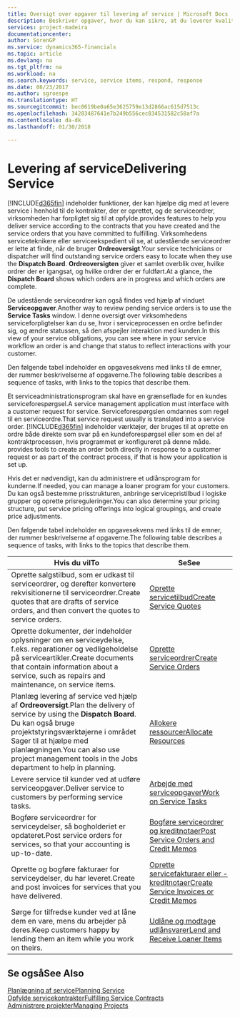 ```yaml
---
title: Oversigt over opgaver til levering af service | Microsoft Docs
description: Beskriver opgaver, hvor du kan sikre, at du leverer kvalitetsservice og leverer op til aftaler med kunderne.
services: project-madeira
documentationcenter: 
author: SorenGP
ms.service: dynamics365-financials
ms.topic: article
ms.devlang: na
ms.tgt_pltfrm: na
ms.workload: na
ms.search.keywords: service, service items, respond, response
ms.date: 08/23/2017
ms.author: sgroespe
ms.translationtype: HT
ms.sourcegitcommit: bec0619be0a65e3625759e13d2866ac615d7513c
ms.openlocfilehash: 34283487641e7b249b556cec834531582c58af7a
ms.contentlocale: da-dk
ms.lasthandoff: 01/30/2018

---
```

# <a name="delivering-service"></a><span data-ttu-id="3c352-103">Levering af service</span><span class="sxs-lookup"><span data-stu-id="3c352-103">Delivering Service</span></span>
[!INCLUDE[d365fin](includes/d365fin_md.md)] <span data-ttu-id="3c352-104"> indeholder funktioner, der kan hjælpe dig med at levere service i henhold til de kontrakter, der er oprettet, og de serviceordrer, virksomheden har forpligtet sig til at opfylde.</span><span class="sxs-lookup"><span data-stu-id="3c352-104">provides features to help you deliver service according to the contracts that you have created and the service orders that you have committed to fulfilling.</span></span> <span data-ttu-id="3c352-105">Virksomhedens serviceteknikere eller serviceekspedient vil se, at udestående serviceordrer er lette at finde, når de bruger **Ordreoversigt**.</span><span class="sxs-lookup"><span data-stu-id="3c352-105">Your service technicians or dispatcher will find outstanding service orders easy to locate when they use the **Dispatch Board**.</span></span> <span data-ttu-id="3c352-106">**Ordreoversigten** giver et samlet overblik over, hvilke ordrer der er igangsat, og hvilke ordrer der er fuldført.</span><span class="sxs-lookup"><span data-stu-id="3c352-106">At a glance, the **Dispatch Board** shows which orders are in progress and which orders are complete.</span></span>  
  
<span data-ttu-id="3c352-107">De udestående serviceordrer kan også findes ved hjælp af vinduet **Serviceopgaver**.</span><span class="sxs-lookup"><span data-stu-id="3c352-107">Another way to review pending service orders is to use the **Service Tasks** window.</span></span> <span data-ttu-id="3c352-108">I denne oversigt over virksomhedens serviceforpligtelser kan du se, hvor i serviceprocessen en ordre befinder sig, og ændre statussen, så den afspejler interaktion med kunden.</span><span class="sxs-lookup"><span data-stu-id="3c352-108">In this view of your service obligations, you can see where in your service workflow an order is and change that status to reflect interactions with your customer.</span></span>  
  
<span data-ttu-id="3c352-109">Den følgende tabel indeholder en opgavesekvens med links til de emner, der rummer beskrivelserne af opgaverne.</span><span class="sxs-lookup"><span data-stu-id="3c352-109">The following table describes a sequence of tasks, with links to the topics that describe them.</span></span>   

<span data-ttu-id="3c352-110">Et serviceadministrationsprogram skal have en grænseflade for en kundes serviceforespørgsel.</span><span class="sxs-lookup"><span data-stu-id="3c352-110">A service management application must interface with a customer request for service.</span></span> <span data-ttu-id="3c352-111">Serviceforespørgslen omdannes som regel til en serviceordre.</span><span class="sxs-lookup"><span data-stu-id="3c352-111">That service request usually is translated into a service order.</span></span> [!INCLUDE[d365fin](includes/d365fin_md.md)]<span data-ttu-id="3c352-112"> indeholder værktøjer, der bruges til at oprette en ordre både direkte som svar på en kundeforespørgsel eller som en del af kontraktprocessen, hvis programmet er konfigureret på denne måde.</span><span class="sxs-lookup"><span data-stu-id="3c352-112"> provides tools to create an order both directly in response to a customer request or as part of the contract process, if that is how your application is set up.</span></span>  
  
<span data-ttu-id="3c352-113">Hvis det er nødvendigt, kan du administrere et udlånsprogram for kunderne.</span><span class="sxs-lookup"><span data-stu-id="3c352-113">If needed, you can manage a loaner program for your customers.</span></span> <span data-ttu-id="3c352-114">Du kan også bestemme prisstrukturen, anbringe servicepristilbud i logiske grupper og oprette prisreguleringer.</span><span class="sxs-lookup"><span data-stu-id="3c352-114">You can also determine your pricing structure, put service pricing offerings into logical groupings, and create price adjustments.</span></span>  
  
<span data-ttu-id="3c352-115">Den følgende tabel indeholder en opgavesekvens med links til de emner, der rummer beskrivelserne af opgaverne.</span><span class="sxs-lookup"><span data-stu-id="3c352-115">The following table describes a sequence of tasks, with links to the topics that describe them.</span></span>   
  
|<span data-ttu-id="3c352-116">**Hvis du vil**</span><span class="sxs-lookup"><span data-stu-id="3c352-116">**To**</span></span>|<span data-ttu-id="3c352-117">**Se**</span><span class="sxs-lookup"><span data-stu-id="3c352-117">**See**</span></span>|  
|------------|-------------|  
|<span data-ttu-id="3c352-118">Oprette salgstilbud, som er udkast til serviceordrer, og derefter konvertere rekvisitionerne til serviceordrer.</span><span class="sxs-lookup"><span data-stu-id="3c352-118">Create quotes that are drafts of service orders, and then convert the quotes to service orders.</span></span>|[<span data-ttu-id="3c352-119">Oprette servicetilbud</span><span class="sxs-lookup"><span data-stu-id="3c352-119">Create Service Quotes</span></span>](service-how-to-create-service-quotes.md)|
|<span data-ttu-id="3c352-120">Oprette dokumenter, der indeholder oplysninger om en serviceydelse, f.eks. reparationer og vedligeholdelse på serviceartikler.</span><span class="sxs-lookup"><span data-stu-id="3c352-120">Create documents that contain information about a service, such as repairs and maintenance, on service items.</span></span>|[<span data-ttu-id="3c352-121">Oprette serviceordrer</span><span class="sxs-lookup"><span data-stu-id="3c352-121">Create Service Orders</span></span>](service-how-to-create-service-orders.md)|
|<span data-ttu-id="3c352-122">Planlæg levering af service ved hjælp af **Ordreoversigt**.</span><span class="sxs-lookup"><span data-stu-id="3c352-122">Plan the delivery of service by using the **Dispatch Board**.</span></span> <span data-ttu-id="3c352-123">Du kan også bruge projektstyringsværktøjerne i området Sager til at hjælpe med planlægningen.</span><span class="sxs-lookup"><span data-stu-id="3c352-123">You can also use project management tools in the Jobs department to help in planning.</span></span>|[<span data-ttu-id="3c352-124">Allokere ressourcer</span><span class="sxs-lookup"><span data-stu-id="3c352-124">Allocate Resources</span></span>](service-how-to-allocate-resources.md)|  
|<span data-ttu-id="3c352-125">Levere service til kunder ved at udføre serviceopgaver.</span><span class="sxs-lookup"><span data-stu-id="3c352-125">Deliver service to customers by performing service tasks.</span></span>|[<span data-ttu-id="3c352-126">Arbejde med serviceopgaver</span><span class="sxs-lookup"><span data-stu-id="3c352-126">Work on Service Tasks</span></span>](service-how-to-work-on-service-tasks.md)|  
|<span data-ttu-id="3c352-127">Bogføre serviceordrer for serviceydelser, så bogholderiet er opdateret.</span><span class="sxs-lookup"><span data-stu-id="3c352-127">Post service orders for services, so that your accounting is up-to-date.</span></span>|[<span data-ttu-id="3c352-128">Bogføre serviceordrer og kreditnotaer</span><span class="sxs-lookup"><span data-stu-id="3c352-128">Post Service Orders and Credit Memos</span></span>](service-how-to-post-service-orders.md)|  
|<span data-ttu-id="3c352-129">Oprette og bogføre fakturaer for serviceydelser, du har leveret.</span><span class="sxs-lookup"><span data-stu-id="3c352-129">Create and post invoices for services that you have delivered.</span></span>|[<span data-ttu-id="3c352-130">Oprette servicefakturaer eller -kreditnotaer</span><span class="sxs-lookup"><span data-stu-id="3c352-130">Create Service Invoices or Credit Memos</span></span>](service-how-create-invoices.md)|  
|<span data-ttu-id="3c352-131">Sørge for tilfredse kunder ved at låne dem en vare, mens du arbejder på deres.</span><span class="sxs-lookup"><span data-stu-id="3c352-131">Keep customers happy by lending them an item while you work on theirs.</span></span>| [<span data-ttu-id="3c352-132">Udlåne og modtage udlånsvarer</span><span class="sxs-lookup"><span data-stu-id="3c352-132">Lend and Receive Loaner Items</span></span>](service-how-to-lend-receive-loaners.md)|
  
## <a name="see-also"></a><span data-ttu-id="3c352-133">Se også</span><span class="sxs-lookup"><span data-stu-id="3c352-133">See Also</span></span>  
[<span data-ttu-id="3c352-134">Planlægning af service</span><span class="sxs-lookup"><span data-stu-id="3c352-134">Planning Service</span></span>](service-plan-service.md)  
[<span data-ttu-id="3c352-135">Opfylde servicekontrakter</span><span class="sxs-lookup"><span data-stu-id="3c352-135">Fulfilling Service Contracts</span></span>](service-fulfill-service-contracts.md)  
[<span data-ttu-id="3c352-136">Administrere projekter</span><span class="sxs-lookup"><span data-stu-id="3c352-136">Managing Projects</span></span>](projects-manage-projects.md)  

